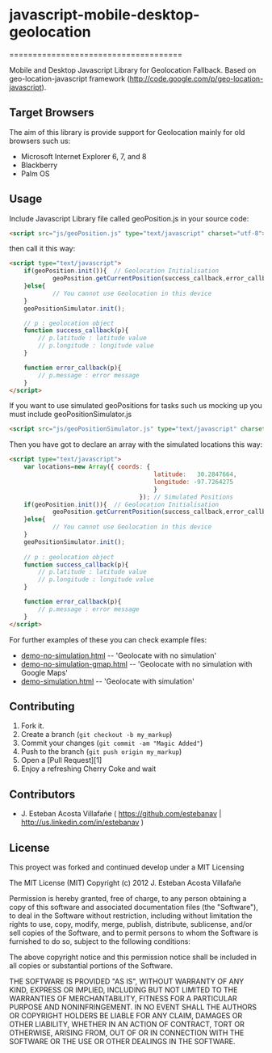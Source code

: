 # javascript-mobile-desktop-geolocation
=====================================

Mobile and Desktop Javascript Library for Geolocation Fallback. Based on geo-location-javascript framework (http://code.google.com/p/geo-location-javascript).

## Target Browsers

The aim of this library is provide support for Geolocation mainly for old browsers such us:

- Microsoft Internet Explorer 6, 7, and 8
- Blackberry
- Palm OS

## Usage

Include Javascript Library file called geoPosition.js in your source code:
~~~ html
<script src="js/geoPosition.js" type="text/javascript" charset="utf-8"></script>
~~~ 
then call it this way:
~~~ html
<script type="text/javascript">
	if(geoPosition.init()){  // Geolocation Initialisation
			geoPosition.getCurrentPosition(success_callback,error_callback,{enableHighAccuracy:true});
	}else{
			// You cannot use Geolocation in this device
	}
	geoPositionSimulator.init(); 

	// p : geolocation object
	function success_callback(p){
		// p.latitude : latitude value
		// p.longitude : longitude value
	}

	function error_callback(p){
		// p.message : error message
	}
</script>
~~~ 
If you want to use simulated geoPositions for tasks such us mocking up you must include geoPositionSimulator.js 
~~~ html
<script src="js/geoPositionSimulator.js" type="text/javascript" charset="utf-8"></script>
~~~ 
Then you have got to declare an array with the simulated locations this way:
~~~ html
<script type="text/javascript">
	var locations=new Array({ coords: {
										latitude: 	30.2847664,
										longitude: -97.7264275
										} 
									}); // Simulated Positions
	if(geoPosition.init()){  // Geolocation Initialisation
			geoPosition.getCurrentPosition(success_callback,error_callback,{enableHighAccuracy:true});
	}else{
			// You cannot use Geolocation in this device
	}
	geoPositionSimulator.init(); 
	
	// p : geolocation object
	function success_callback(p){
		// p.latitude : latitude value
		// p.longitude : longitude value
	}

	function error_callback(p){
		// p.message : error message
	}
</script>
~~~ 

For further examples of these you can check example files:
* [demo-no-simulation.html](https://github.com/estebanav/javascript-mobile-desktop-geolocation/blob/master/demo-no-simulation.html) -- 'Geolocate with no simulation'
* [demo-no-simulation-gmap.html](https://github.com/estebanav/javascript-mobile-desktop-geolocation/blob/master/demo-no-simulation-gmap.html) -- 'Geolocate with no simulation with Google Maps'
* [demo-simulation.html](https://github.com/estebanav/javascript-mobile-desktop-geolocation/blob/master/demo-simulation.html) -- 'Geolocate with simulation'

## Contributing 

1. Fork it.
2. Create a branch (`git checkout -b my_markup`)
3. Commit your changes (`git commit -am "Magic Added"`)
4. Push to the branch (`git push origin my_markup`)
5. Open a [Pull Request][1]
6. Enjoy a refreshing Cherry Coke and wait

## Contributors

* J. Esteban Acosta Villafañe ( https://github.com/estebanav  | http://us.linkedin.com/in/estebanav )

## License

This proyect was forked and continued develop under a MIT Licensing

The MIT License (MIT)
Copyright (c) 2012  J. Esteban Acosta Villafañe

Permission is hereby granted, free of charge, to any person obtaining a copy of this software and associated documentation files (the "Software"), to deal in the Software without restriction, including without limitation the rights to use, copy, modify, merge, publish, distribute, sublicense, and/or sell copies of the Software, and to permit persons to whom the Software is furnished to do so, subject to the following conditions:

The above copyright notice and this permission notice shall be included in all copies or substantial portions of the Software.

THE SOFTWARE IS PROVIDED "AS IS", WITHOUT WARRANTY OF ANY KIND, EXPRESS OR IMPLIED, INCLUDING BUT NOT LIMITED TO THE WARRANTIES OF MERCHANTABILITY, FITNESS FOR A PARTICULAR PURPOSE AND NONINFRINGEMENT. IN NO EVENT SHALL THE AUTHORS OR COPYRIGHT HOLDERS BE LIABLE FOR ANY CLAIM, DAMAGES OR OTHER LIABILITY, WHETHER IN AN ACTION OF CONTRACT, TORT OR OTHERWISE, ARISING FROM, OUT OF OR IN CONNECTION WITH THE SOFTWARE OR THE USE OR OTHER DEALINGS IN THE SOFTWARE.